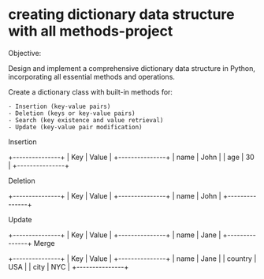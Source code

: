 # creating dictionary data structure with all methods-project
Objective:

Design and implement a comprehensive dictionary data structure in Python, incorporating all essential methods and operations.

Create a dictionary class with built-in methods for:

    - Insertion (key-value pairs)
    - Deletion (keys or key-value pairs)
    - Search (key existence and value retrieval)
    - Update (key-value pair modification)
    
Insertion

+---------------+
|  Key  | Value |
+---------------+
|  name  | John  |
|  age   | 30    |
+---------------+


Deletion

+---------------+
|  Key  | Value |
+---------------+
|  name  | John  |
+---------------+


Update

+---------------+
|  Key  | Value |
+---------------+
|  name  | Jane  |
+---------------+
Merge

+---------------+
|  Key  | Value |
+---------------+
|  name  | Jane  |
| country | USA   |
|  city   | NYC   |
+---------------+

